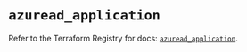 # `azuread_application`

Refer to the Terraform Registry for docs: [`azuread_application`](https://registry.terraform.io/providers/hashicorp/azuread/2.53.1/docs/resources/application).
